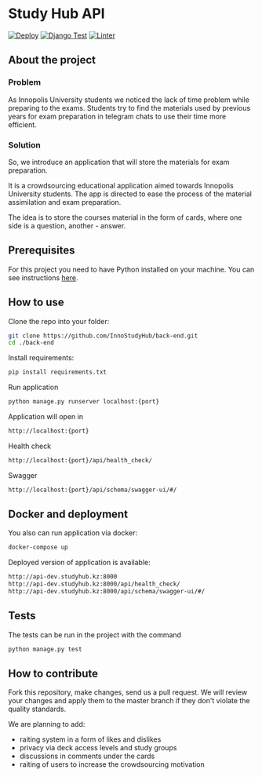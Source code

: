 # Study Hub API
[![Deploy](https://github.com/InnoStudyHub/back-end/actions/workflows/build_and_deploy.yaml/badge.svg)](https://github.com/InnoStudyHub/back-end/actions/workflows/build_and_deploy.yaml)
[![Django Test](https://github.com/InnoStudyHub/back-end/actions/workflows/django_test.yaml/badge.svg)](https://github.com/InnoStudyHub/back-end/actions/workflows/django_test.yaml)
[![Linter](https://github.com/InnoStudyHub/back-end/actions/workflows/django_linter.yaml/badge.svg)](https://github.com/InnoStudyHub/back-end/actions/workflows/django_linter.yaml)

## About the project

### Problem

As Innopolis University students we noticed the lack of time problem while preparing to the exams. Students try to find the materials used by previous years for exam preparation in telegram chats to use their time more efficient.

### Solution

So, we introduce an application that will store the materials for exam preparation.

It is a crowdsourcing educational application aimed towards Innopolis University students. The app is directed to ease the process of the material assimilation and exam preparation.

The idea is to store the courses material in the form of cards, where one side is a question, another - answer.

## Prerequisites

For this project you need to have Python installed on your machine. You can see instructions [here](https://www.python.org/downloads/).

## How to use

Clone the repo into your folder:

```bash
git clone https://github.com/InnoStudyHub/back-end.git
cd ./back-end
```

Install requirements:
```bash
pip install requirements.txt
```

Run application
```bash
python manage.py runserver localhost:{port}
```

Application will open in
```bash
http://localhost:{port}
```

Health check
```bash
http://localhost:{port}/api/health_check/
```

Swagger
```bash
http://localhost:{port}/api/schema/swagger-ui/#/
```

## Docker and deployment

You also can run application via docker:

```bash
docker-compose up
```

Deployed version of application is available:
```bash
http://api-dev.studyhub.kz:8000
http://api-dev.studyhub.kz:8000/api/health_check/
http://api-dev.studyhub.kz:8000/api/schema/swagger-ui/#/
```

## Tests

The tests can be run in the project with the command

```bash
python manage.py test
```

## How to contribute

Fork this repository, make changes, send us a pull request. We will review your changes and apply them to the master branch if they don't violate the quality standards.

We are planning to add:

- raiting system in a form of likes and dislikes
- privacy via deck access levels and study groups
- discussions in comments under the cards
- raiting of users to increase the crowdsourcing motivation
